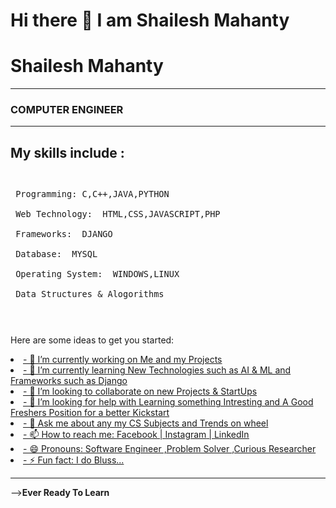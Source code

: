 # Hi there 👋 I am Shailesh Mahanty
<!--
**Shaileshmahanty/Shaileshmahanty** is a ✨ _special_ ✨ repository because its `README.md` (this file) appears on your GitHub profile.-->

<h1>Shailesh Mahanty</h1>
<hr>
<h3>COMPUTER ENGINEER</h3>
<hr>
<h2>My skills include :</h2>
<pre style="font-size: medium;">


     Programming: C,C++,JAVA,PYTHON

     Web Technology:  HTML,CSS,JAVASCRIPT,PHP

     Frameworks:  DJANGO

     Database:  MYSQL

     Operating System:  WINDOWS,LINUX

     Data Structures & Alogorithms
   </pre>
<p>Here are some ideas to get you started:</p> 
<u>
    <li>- 🔭 I’m currently working on Me and my Projects</li>
    <li>- 🌱 I’m currently learning New Technologies such as AI & ML and Frameworks such as Django</li>
    <li>- 👯 I’m looking to collaborate on new Projects & StartUps</li>
    <li>- 🤔 I’m looking for help with Learning something Intresting and A Good Freshers Position for a better Kickstart</li>
    <li>- 💬 Ask me about any my CS Subjects and Trends on wheel</li>
    <li>- 📫 How to reach me: <a href="https://m.facebook.com/shailesh.mahanty">Facebook</a> | <a href="https://www.instagram.com/shaileshmahanty/">Instagram</a> | <a href="https://www.linkedin.com/in/shailesh-mahanty-7733321b6">LinkedIn</a></li>
    <li>- 😄 Pronouns: Software Engineer ,Problem Solver ,Curious Researcher</li>
    <li>- ⚡ Fun fact: I do Bluss...</li>
</u>
<hr>
--><b>Ever Ready To Learn</b>
